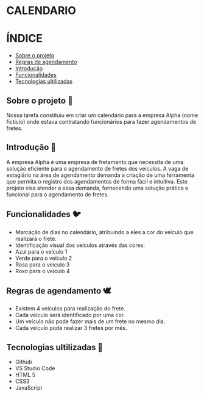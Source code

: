 # CALENDARIO 

# ÍNDICE
* [Sobre o projeto](#sobre-o-projeto-🦉)
* [Regras de agendamento](#regras-de-agendamento-🕊️)
* [Introdução](#introdução-🦚)
* [Funcionalidades](#funcionalidades-🐦)
* [Tecnologias ultilizadas](#tecnologias-ultilizadas-🦩)

## Sobre o projeto 🦉
Nossa tarefa constituiu em criar um calendario para a empresa Alpha (nome ficticio) onde estava contratando funcionários  para fazer agendamentos de fretes.

## Introdução 🦚
A empresa Alpha é uma empresa de fretamento que necessita de uma solução eficiente para o agendamento de fretes dos veículos. A vaga de estagiário na área de agendamento demanda a criação de uma ferramenta que permita o registro dos agendamentos de forma fácil e intuitiva. Este projeto visa atender a essa demanda, fornecendo uma solução prática e funcional para o agendamento de fretes.

## Funcionalidades 🐦
- Marcação de dias no calendário, atribuindo a eles a cor do veículo que realizará o frete.
- Identificação visual dos veículos através das cores:
- Azul para o veículo 1
- Verde para o veículo 2
- Rosa para o veículo 3
- Roxo para o veículo 4

## Regras de agendamento 🕊️
* Existem 4 veículos para realização do frete. 
* Cada veículo será identificado por uma cor.
* Um veículo não pode fazer mais de um frete no mesmo dia.
* Cada veículo pode realizar 3 fretes por mês.

## Tecnologias ultilizadas 🦩
- Github
- VS Studio Code
- HTML 5
- CSS3
- JavaScript